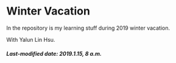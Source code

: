 # Winter Vacation

In the repository is my learning stuff during 2019 winter vacation.

With Yalun Lin Hsu.

##### Last-modified date: 2019.1.15, 8 a.m.